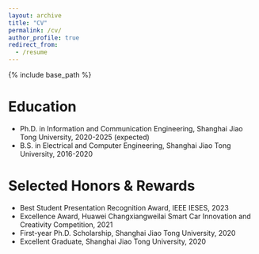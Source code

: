 ```yaml
---
layout: archive
title: "CV"
permalink: /cv/
author_profile: true
redirect_from:
  - /resume
---
```


{% include base_path %}

Education
======
* Ph.D. in Information and Communication Engineering, Shanghai Jiao Tong University, 2020-2025 (expected)
* B.S. in Electrical and Computer Engineering, Shanghai Jiao Tong University, 2016-2020


Selected Honors & Rewards
======
- Best Student Presentation Recognition Award, IEEE IESES, 2023
- Excellence Award, Huawei Changxiangweilai Smart Car Innovation and Creativity Competition, 2021
- First-year Ph.D. Scholarship, Shanghai Jiao Tong University, 2020
- Excellent Graduate, Shanghai Jiao Tong University, 2020
